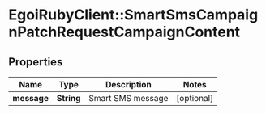 # EgoiRubyClient::SmartSmsCampaignPatchRequestCampaignContent

## Properties
Name | Type | Description | Notes
------------ | ------------- | ------------- | -------------
**message** | **String** | Smart SMS message | [optional] 


